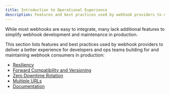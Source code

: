 ```yaml
---
title: Introduction to Operational Experience
description: Features and best practices used by webhook providers to deliver a better experience for developers and ops teams building for and maintaining webhook consumers in production
--- 
```


While most webhooks are easy to integrate, many lack additional features to simplify webhook development and maintenance in production.

This section lists features and best practices used by webhook providers to deliver a better experience for developers and ops teams building for and maintaining webhook consumers in production:

- [Resiliency](/ops-experience/resiliency)
- [Forward Compatibility and Versioning](/ops-experience/versioning)
- [Zero Downtime Rotation](/ops-experience/key-rotation)
- [Multiple URLs](/ops-experience/multiple-urls)
- [Documentation](/ops-experience/documentation)